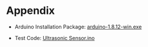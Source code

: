 # Appendix

- Arduino Installation Package: [arduino-1.8.12-win.exe]()

- Test Code: [Ultrasonic Sensor.ino]()

  
